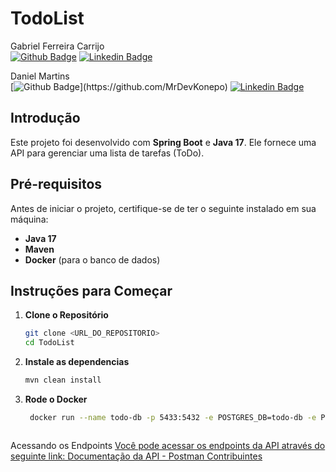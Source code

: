 # TodoList

Gabriel Ferreira Carrijo 
<br>
[![Github Badge](https://img.shields.io/badge/-Github-000?style=flat-square&logo=Github&logoColor=white&link=https://github.com/fagnerpsantos)](https://github.com/GabrielFCarrijo)
[![Linkedin Badge](https://img.shields.io/badge/-LinkedIn-blue?style=flat-square&logo=Linkedin&logoColor=white&link=https://www.linkedin.com/in/fagnerpsantos/)](https://br.linkedin.com/in/gabriel-carrijo-a371ab205?trk=people-guest_people_search-card)

Daniel Martins <br>
[![Github Badge](https://img.shields.io/badge/-Github-000?style=flat-square&logo=Github&logoColor=white&link=https:)](https://github.com/MrDevKonepo)
[![Linkedin Badge](https://img.shields.io/badge/-LinkedIn-blue?style=flat-square&logo=Linkedin&logoColor=white&link=https://www.linkedin.com/in/fagnerpsantos/)](https://www.linkedin.com/in/daniel-martins-87384a20a/)

## Introdução
Este projeto foi desenvolvido com **Spring Boot** e **Java 17**. Ele fornece uma API para gerenciar uma lista de tarefas (ToDo).

## Pré-requisitos
Antes de iniciar o projeto, certifique-se de ter o seguinte instalado em sua máquina:
- **Java 17**
- **Maven**
- **Docker** (para o banco de dados)

## Instruções para Começar

1. **Clone o Repositório**
   ```bash
   git clone <URL_DO_REPOSITORIO>
   cd TodoList
   
2. **Instale as dependencias**
   ```bash
   mvn clean install

2. **Rode o Docker**
   ```bash
    docker run --name todo-db -p 5433:5432 -e POSTGRES_DB=todo-db -e POSTGRES_USER=postgres -e POSTGRES_PASSWORD=postgres postgres:16



Acessando os Endpoints [Você pode acessar os endpoints da API através do seguinte link: Documentação da API - Postman
Contribuintes](https://restless-desert-252950.postman.co/workspace/My-Workspace~8d68bd38-e867-4efd-8b2d-888b7287547c/collection/24276121-d08063e5-ea42-4b19-9e7e-b304ab934b0a?action=share&creator=24276121)

